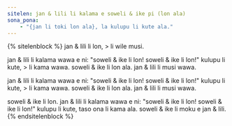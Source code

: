 ```yaml
---
sitelen: jan & lili li kalama e soweli & ike pi (lon ala)
sona_pona:
    - "{jan li toki lon ala}, la kulupu li kute ala."
---
```


{% sitelenblock %}
jan & lili li lon, > li wile musi.

jan & lili li kalama wawa e ni: "soweli & ike li lon! soweli & ike li lon!"
kulupu li kute, > li kama wawa.
soweli & ike li lon ala.
jan & lili li musi wawa.

jan & lili li kalama wawa e ni: "soweli & ike li lon! soweli & ike li lon!"
kulupu li kute, > li kama wawa.
soweli & ike li lon ala.
jan & lili li musi wawa.

soweli & ike li lon.
jan & lili li kalama wawa e ni: "soweli & ike li lon! soweli & ike li lon!"
kulupu li kute, taso ona li kama ala.
soweli & ike li moku e jan & lili.
{% endsitelenblock %}
